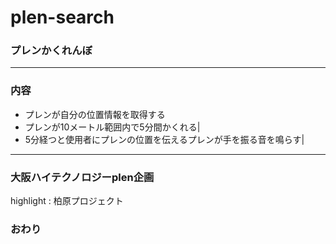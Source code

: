 # plen-search
### プレンかくれんぼ





---


### 内容
- プレンが自分の位置情報を取得する
- プレンが10メートル範囲内で5分間かくれる|
- 5分経つと使用者にプレンの位置を伝えるプレンが手を振る音を鳴らす|

---


### 大阪ハイテクノロジーplen企画


highlight : 柏原プロジェクト


### おわり
